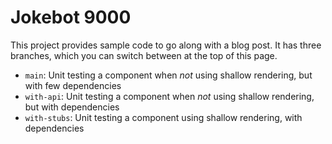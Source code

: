 # Jokebot 9000

This project provides sample code to go along with a blog post. It has three branches, which you can switch between at the top of this page. 

- `main`: Unit testing a component when *not* using shallow rendering, but with few dependencies
- `with-api`: Unit testing a component when *not* using shallow rendering, but with dependencies
- `with-stubs`: Unit testing a component using shallow rendering, with dependencies

